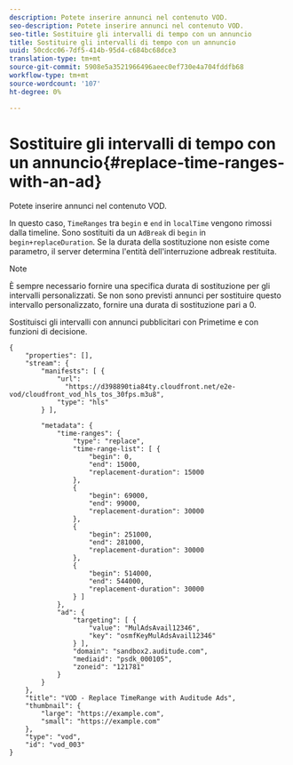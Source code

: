 ```yaml
---
description: Potete inserire annunci nel contenuto VOD.
seo-description: Potete inserire annunci nel contenuto VOD.
seo-title: Sostituire gli intervalli di tempo con un annuncio
title: Sostituire gli intervalli di tempo con un annuncio
uuid: 50cdcc06-7df5-414b-95d4-c684bc68dce3
translation-type: tm+mt
source-git-commit: 5908e5a3521966496aeec0ef730e4a704fddfb68
workflow-type: tm+mt
source-wordcount: '107'
ht-degree: 0%

---
```



# Sostituire gli intervalli di tempo con un annuncio{#replace-time-ranges-with-an-ad}

Potete inserire annunci nel contenuto VOD.

In questo caso, `TimeRanges` tra `begin` e `end` in `localTime` vengono rimossi dalla timeline. Sono sostituiti da un `AdBreak` di `begin` in `begin+replaceDuration`. Se la durata della sostituzione non esiste come parametro, il server determina l&#39;entità dell&#39;interruzione adbreak restituita.

>[!NOTE]
>
>È sempre necessario fornire una specifica durata di sostituzione per gli intervalli personalizzati. Se non sono previsti annunci per sostituire questo intervallo personalizzato, fornire una durata di sostituzione pari a 0.

Sostituisci gli intervalli con annunci pubblicitari con Primetime e con funzioni di decisione.

```
{   
    "properties": [],
    "stream": {
        "manifests": [ {
            "url": 
              "https://d398890tia84ty.cloudfront.net/e2e-vod/cloudfront_vod_hls_tos_30fps.m3u8",
            "type": "hls"
        } ],
                 
        "metadata": {
            "time-ranges": {
                "type": "replace",
                "time-range-list": [ {
                    "begin": 0,
                    "end": 15000,
                    "replacement-duration": 15000 
                },
                {
                    "begin": 69000,
                    "end": 99000,
                    "replacement-duration": 30000
                },
                {
                    "begin": 251000,
                    "end": 281000,
                    "replacement-duration": 30000
                },
                {
                    "begin": 514000,
                    "end": 544000,
                    "replacement-duration": 30000
                } ]
            },
            "ad": {
                "targeting": [ {
                    "value": "MulAdsAvail12346",
                    "key": "osmfKeyMulAdsAvail12346"
                } ],
                "domain": "sandbox2.auditude.com",
                "mediaid": "psdk_000105",
                "zoneid": "121781"
            }     
        }
    },   
    "title": "VOD - Replace TimeRange with Auditude Ads",
    "thumbnail": {
        "large": "https://example.com",
        "small": "https://example.com"
    },
    "type": "vod",
    "id": "vod_003"
}
```


